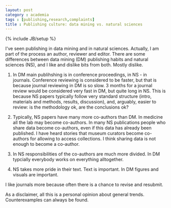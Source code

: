 ```yaml
---
layout: post
category : academia
tags : [publishing,research,complaints]
title : Publishing culture: data mining vs. natural sciences
---
```

{% include JB/setup %}

I've seen publishing in data mining and in natural sciences. Actually, I am part of the process an author, reviewer and editor. There are some differences between data mining (DM) publishing habits and natural sciences (NS), and I like and dislike bits from both. Mostly dislike. 

1. In DM main publihshing is in conference proceedings, in NS - in journals. Conference reviewing is considered to be faster, but that is because journal reviewing in DM is so slow. 3 months for a journal review would be considered very fast in DM, but quite long in NS. This is because NS papers typically follow very standard structure (intro, materials and methods, results, discussion), and, arguably, easier to review: is the methodology ok, are the conclusions ok?

2. Typically, NS papers have many more co-authors than DM. In medicine all the lab may become co-authors. In many NS publications people who share data become co-authors, even if this data has already been published. I have heard stories that museum curators become co-authors for allowing to access collections. I think sharing data is not enough to become a co-author. 

3. In NS responsibilities of the co-authors are much more divided. In DM typcially everybody works on everything alltogether. 

4. NS takes more pride in their text. Text is important. In DM figures and visuals are important. 

I like journals more because often there is a chance to revise and resubmit. 

As a disclaimer, all this is a personal opinion about general trends. Counterexamples can always be found. 



